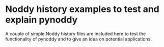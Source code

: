 Noddy history examples to test and explain pynoddy
==========

A couple of simple Noddy history files are included here to test the functionality of pynoddy and to give an idea on potential applications.
